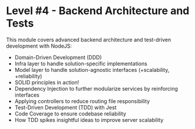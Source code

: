 # Level #4 - Backend Architecture and Tests

This module covers advanced backend architecture and test-driven development with NodeJS:

- Domain-Driven Development (DDD)
- Infra layer to handle solution-specific implementations
- Model layer to handle solution-agnostic interfaces (+scalability, +reliability)
- SOLID principles in action!
- Dependency Injection to further modularize services by reinforcing interfaces
- Applying controllers to reduce routing file responsibility
- Test-Driven Development (TDD) with Jest
- Code Coverage to ensure codebase reliability
- How TDD spikes insightful ideas to improve server scalability
